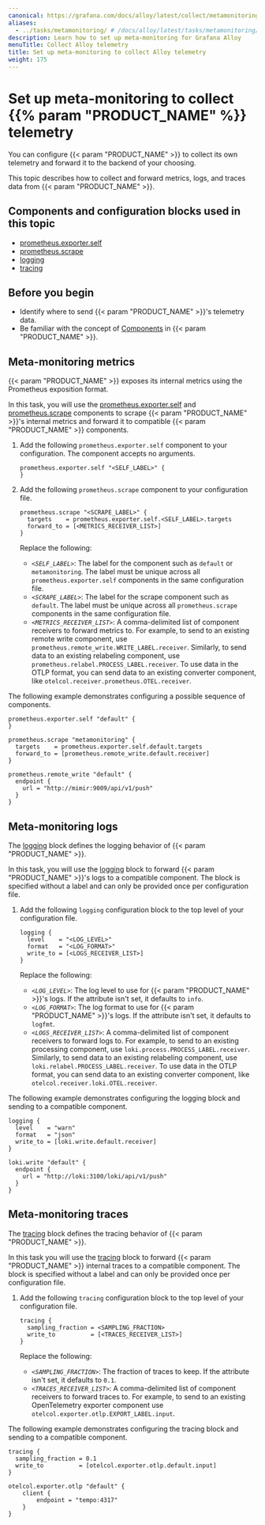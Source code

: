 ```yaml
---
canonical: https://grafana.com/docs/alloy/latest/collect/metamonitoring/
aliases:
  - ../tasks/metamonitoring/ # /docs/alloy/latest/tasks/metamonitoring/
description: Learn how to set up meta-monitoring for Grafana Alloy
menuTitle: Collect Alloy telemetry
title: Set up meta-monitoring to collect Alloy telemetry
weight: 175
---
```


# Set up meta-monitoring to collect {{% param "PRODUCT_NAME" %}} telemetry

You can configure {{< param "PRODUCT_NAME" >}} to collect its own telemetry and forward it to the backend of your choosing.

This topic describes how to collect and forward metrics, logs, and traces data from {{< param "PRODUCT_NAME" >}}.

## Components and configuration blocks used in this topic

* [prometheus.exporter.self][]
* [prometheus.scrape][]
* [logging][]
* [tracing][]

## Before you begin

* Identify where to send {{< param "PRODUCT_NAME" >}}'s telemetry data.
* Be familiar with the concept of [Components][] in {{< param "PRODUCT_NAME" >}}.

## Meta-monitoring metrics

{{< param "PRODUCT_NAME" >}} exposes its internal metrics using the Prometheus exposition format.

In this task, you will use the [prometheus.exporter.self][] and [prometheus.scrape][] components to scrape {{< param "PRODUCT_NAME" >}}'s  internal metrics and forward it to compatible {{< param "PRODUCT_NAME" >}} components.

1. Add the following `prometheus.exporter.self` component to your configuration. The component accepts no arguments.

   ```alloy
   prometheus.exporter.self "<SELF_LABEL>" {
   }
   ```

1. Add the following `prometheus.scrape` component to your configuration file.
   ```alloy
   prometheus.scrape "<SCRAPE_LABEL>" {
     targets    = prometheus.exporter.self.<SELF_LABEL>.targets
     forward_to = [<METRICS_RECEIVER_LIST>]
   }
   ```

   Replace the following:
   - _`<SELF_LABEL>`_: The label for the component such as `default` or `metamonitoring`. The label must be unique across all `prometheus.exporter.self` components in the same configuration file.
   - _`<SCRAPE_LABEL>`_: The label for the scrape component such as `default`. The label must be unique across all `prometheus.scrape` components in the same configuration file.
   - _`<METRICS_RECEIVER_LIST>`_: A comma-delimited list of component receivers to forward metrics to.
     For example, to send to an existing remote write component, use `prometheus.remote_write.WRITE_LABEL.receiver`.
     Similarly, to send data to an existing relabeling component, use `prometheus.relabel.PROCESS_LABEL.receiver`.
     To use data in the OTLP format, you can send data to an existing converter component, like `otelcol.receiver.prometheus.OTEL.receiver`.

The following example demonstrates configuring a possible sequence of components.

```alloy
prometheus.exporter.self "default" {
}

prometheus.scrape "metamonitoring" {
  targets    = prometheus.exporter.self.default.targets
  forward_to = [prometheus.remote_write.default.receiver]
}

prometheus.remote_write "default" {
  endpoint {
    url = "http://mimir:9009/api/v1/push"
  }
}
```

## Meta-monitoring logs

The [logging][] block defines the logging behavior of {{< param "PRODUCT_NAME" >}}.

In this task, you will use the [logging][] block to forward {{< param "PRODUCT_NAME" >}}'s logs to a compatible component.
The block is specified without a label and can only be provided once per configuration file.

1. Add the following `logging` configuration block to the top level of your configuration file.

   ```alloy
   logging {
     level    = "<LOG_LEVEL>"
     format   = "<LOG_FORMAT>"
     write_to = [<LOGS_RECEIVER_LIST>]
   }
   ```

   Replace the following:
   - _`<LOG_LEVEL>`_: The log level to use for {{< param "PRODUCT_NAME" >}}'s logs. If the attribute isn't set, it defaults to `info`.
   - _`<LOG_FORMAT>`_: The log format to use for {{< param "PRODUCT_NAME" >}}'s logs. If the attribute isn't set, it defaults to `logfmt`.
   - _`<LOGS_RECEIVER_LIST>`_: A comma-delimited list of component receivers to forward logs to.
     For example, to send to an existing processing component, use `loki.process.PROCESS_LABEL.receiver`.
     Similarly, to send data to an existing relabeling component, use `loki.relabel.PROCESS_LABEL.receiver`.
     To use data in the OTLP format, you can send data to an existing converter component, like `otelcol.receiver.loki.OTEL.receiver`.

The following example demonstrates configuring the logging block and sending to a compatible component.

```alloy
logging {
  level    = "warn"
  format   = "json"
  write_to = [loki.write.default.receiver]
}

loki.write "default" {
  endpoint {
    url = "http://loki:3100/loki/api/v1/push"
  }
}

```

## Meta-monitoring traces

The [tracing][] block defines the tracing behavior of {{< param "PRODUCT_NAME" >}}.

In this task you will use the [tracing][] block to forward {{< param "PRODUCT_NAME" >}} internal traces to a compatible component. The block is specified without a label and can only be provided once per configuration file.

1. Add the following `tracing` configuration block to the top level of your configuration file.

   ```alloy
   tracing {
     sampling_fraction = <SAMPLING_FRACTION>
     write_to          = [<TRACES_RECEIVER_LIST>]
   }
   ```

   Replace the following:
   - _`<SAMPLING_FRACTION>`_: The fraction of traces to keep. If the attribute isn't set, it defaults to `0.1`.
   - _`<TRACES_RECEIVER_LIST>`_: A comma-delimited list of component receivers to forward traces to.
     For example, to send to an existing OpenTelemetry exporter component use `otelcol.exporter.otlp.EXPORT_LABEL.input`.

The following example demonstrates configuring the tracing block and sending to a compatible component.

```alloy
tracing {
  sampling_fraction = 0.1
  write_to          = [otelcol.exporter.otlp.default.input]
}

otelcol.exporter.otlp "default" {
    client {
        endpoint = "tempo:4317"
    }
}
```

[prometheus.exporter.self]: ../../reference/components/prometheus/prometheus.exporter.self/
[prometheus.scrape]: ../../reference/components/prometheus/prometheus.scrape/
[logging]: ../../reference/config-blocks/logging/
[tracing]: ../../reference/config-blocks/tracing/
[Components]: ../../get-started/components/
